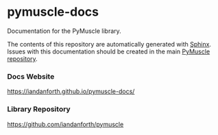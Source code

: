 # pymuscle-docs
Documentation for the PyMuscle library. 

The contents of this repository are automatically generated with [Sphinx](http://www.sphinx-doc.org/en/master/). Issues with  this documentation should be created in the main [PyMuscle repository](https://github.com/iandanforth/pymuscle/issues).

### Docs Website

https://iandanforth.github.io/pymuscle-docs/

### Library Repository

https://github.com/iandanforth/pymuscle
